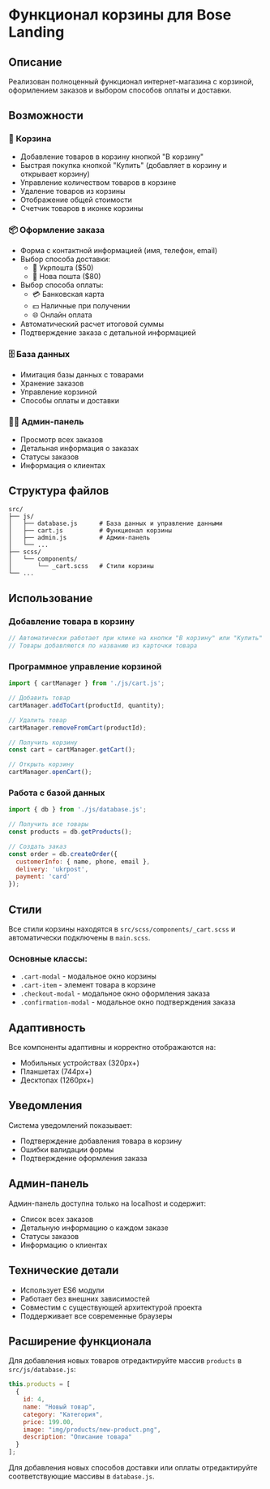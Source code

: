 # Функционал корзины для Bose Landing

## Описание

Реализован полноценный функционал интернет-магазина с корзиной, оформлением заказов и выбором способов оплаты и доставки.

## Возможности

### 🛒 Корзина
- Добавление товаров в корзину кнопкой "В корзину"
- Быстрая покупка кнопкой "Купить" (добавляет в корзину и открывает корзину)
- Управление количеством товаров в корзине
- Удаление товаров из корзины
- Отображение общей стоимости
- Счетчик товаров в иконке корзины

### 📦 Оформление заказа
- Форма с контактной информацией (имя, телефон, email)
- Выбор способа доставки:
  - 📮 Укрпошта ($50)
  - 🚚 Нова пошта ($80)
- Выбор способа оплаты:
  - 💳 Банковская карта
  - 💵 Наличные при получении
  - 🌐 Онлайн оплата
- Автоматический расчет итоговой суммы
- Подтверждение заказа с детальной информацией

### 🗄️ База данных
- Имитация базы данных с товарами
- Хранение заказов
- Управление корзиной
- Способы оплаты и доставки

### 👨‍💼 Админ-панель
- Просмотр всех заказов
- Детальная информация о заказах
- Статусы заказов
- Информация о клиентах

## Структура файлов

```
src/
├── js/
│   ├── database.js      # База данных и управление данными
│   ├── cart.js          # Функционал корзины
│   ├── admin.js         # Админ-панель
│   └── ...
├── scss/
│   └── components/
│       └── _cart.scss   # Стили корзины
└── ...
```

## Использование

### Добавление товара в корзину
```javascript
// Автоматически работает при клике на кнопки "В корзину" или "Купить"
// Товары добавляются по названию из карточки товара
```

### Программное управление корзиной
```javascript
import { cartManager } from './js/cart.js';

// Добавить товар
cartManager.addToCart(productId, quantity);

// Удалить товар
cartManager.removeFromCart(productId);

// Получить корзину
const cart = cartManager.getCart();

// Открыть корзину
cartManager.openCart();
```

### Работа с базой данных
```javascript
import { db } from './js/database.js';

// Получить все товары
const products = db.getProducts();

// Создать заказ
const order = db.createOrder({
  customerInfo: { name, phone, email },
  delivery: 'ukrpost',
  payment: 'card'
});
```

## Стили

Все стили корзины находятся в `src/scss/components/_cart.scss` и автоматически подключены в `main.scss`.

### Основные классы:
- `.cart-modal` - модальное окно корзины
- `.cart-item` - элемент товара в корзине
- `.checkout-modal` - модальное окно оформления заказа
- `.confirmation-modal` - модальное окно подтверждения заказа

## Адаптивность

Все компоненты адаптивны и корректно отображаются на:
- Мобильных устройствах (320px+)
- Планшетах (744px+)
- Десктопах (1260px+)

## Уведомления

Система уведомлений показывает:
- Подтверждение добавления товара в корзину
- Ошибки валидации формы
- Подтверждение оформления заказа

## Админ-панель

Админ-панель доступна только на localhost и содержит:
- Список всех заказов
- Детальную информацию о каждом заказе
- Статусы заказов
- Информацию о клиентах

## Технические детали

- Использует ES6 модули
- Работает без внешних зависимостей
- Совместим с существующей архитектурой проекта
- Поддерживает все современные браузеры

## Расширение функционала

Для добавления новых товаров отредактируйте массив `products` в `src/js/database.js`:

```javascript
this.products = [
  {
    id: 4,
    name: "Новый товар",
    category: "Категория",
    price: 199.00,
    image: "img/products/new-product.png",
    description: "Описание товара"
  }
];
```

Для добавления новых способов доставки или оплаты отредактируйте соответствующие массивы в `database.js`.
